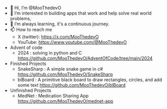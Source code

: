   - 👋 Hi, I’m @MooThedevO
- 👀 I’m interested in building apps that work and help solve real world problems,
- 🌱 I’m always learning, it's a continuous journey.
- 📫 How to reach me
  - X (twitter): https://x.com/MooThedevO
  - YouTube: https://www.youtube.com/@MooThedevO
- Advent of code
    - 2024 : solving in python and C   https://github.com/MooThedevO/AdventOfCode/tree/main/2024
- Finished Projects
    - SnakeSharp : A simple snake game in c# https://github.com/MooThedevO/SnakeSharp
    - blBoard : A primitive black board to draw rectangles, circles, and add some text https://github.com/MooThedevO/blBoard
- Unfinished Projects
    - MedNet : Medication Sharing App https://github.com/MooThedevO/mednet-app
<!---
MooThedevO/MooThedevO is a ✨ special ✨ repository because its `README.md` (this file) appears on your GitHub profile.
You can click the Preview link to take a look at your changes.
--->
